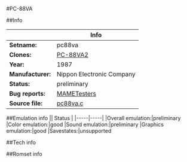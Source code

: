 #PC-88VA

##Info

||Info|
|-----|-----|
|**Setname:**|pc88va
|**Clones:**|[PC-88VA2](pc88va2.md)
|**Year:**|1987
|**Manufacturer:**|Nippon Electronic Company
|**Status:**|preliminary
|**Bug reports:**|[MAMETesters](http://mametesters.org/view_all_set.php?type=1&temporary=y&search=pc88va.c)
|**Source file:**|[pc88va.c](https://github.com/mamedev/mame/blob/master/src/mess/drivers/pc88va.c)

##Emulation info
|| Status |
|-----|-----|
|Overall emulation:|preliminary
|Color emulation:|good
|Sound emulation:|preliminary
|Graphics emulation:|good
|Savestates:|unsupported

##Tech info

##Romset info

<!--- START OF EDITED COMMENT DO NOT TOUCH TEXT ABOVE-->
